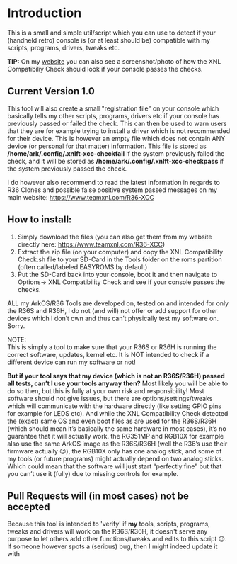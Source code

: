 # Introduction
This is a small and simple util/script which you can use to detect if your (handheld retro) console is (or at least should be) compatible with my scripts, programs, drivers, tweaks etc.  
  
<strong>TIP:</strong> On my [website](https://www.teamxnl.com/R36-XCC) you can also see a screenshot/photo of how the XNL Compatibiliy Check should look if your console passes the checks.

## Current Version 1.0
This tool will also create a small "registration file" on your console which basically tells my other scripts, programs, drivers etc if your console has previously passed or failed the check. This can then be used to warn users that they are for example trying to install a driver which is not recommended for their device. This is however an empty file which does not contain ANY device (or personal for that matter) information. This file is stored as <strong>/home/ark/.config/.xnlft-xcc-checkfail</strong> if the system previously failed the check, and it will be stored as <strong>/home/ark/.config/.xnlft-xcc-checkpass</strong> if the system previously passed the check.  
  
I do however also recommend to read the latest information in regards to R36 Clones and possible false positive system passed messages on my main website: https://www.teamxnl.com/R36-XCC  
  
## How to install:
1. Simply download the files (you can also get them from my website directly here: https://www.teamxnl.com/R36-XCC)  
2. Extract the zip file (on your computer) and copy the XNL Compatibility Check.sh file to your SD-Card in the Tools folder on the roms partition (often called/labeled EASYROMS by default)  
3. Put the SD-Card back into your console, boot it and then navigate to Options-> XNL Compatibility Check and see if your console passes the checks.  
  
ALL my ArkOS/R36 Tools are developed on, tested on and intended for only the R36S and R36H, I do not (and will) not offer or add support for other devices which I don’t own and thus can’t physically test my software on. Sorry.  

NOTE:  
This is simply a tool to make sure that your R36S or R36H is running the correct software, updates, kernel etc. It is NOT intended to check if a different device can run my software or not!  

<strong>But if your tool says that my device (which is not an R36S/R36H) passed all tests, can’t I use your tools anyway then?</strong>
Most likely you will be able to do so then, but this is fully at your own risk and responsibility! Most software should not give issues, but there are options/settings/tweaks which will communicate with the hardware directly (like setting GPIO pins for example for LEDS etc). And while the XNL Compatibility Check detected the (exact) same OS and even boot files as are used for the R36S/R36H (which should mean it’s basically the same hardware in most cases), it’s no guarantee that it will actually work. the RG351MP and RGB10X for example also use the same ArkOS image as the R36S/R36H (well the R36’s use their firmware actually 😉), the RGB10X only has one analog stick, and some of my tools (or future programs) might actually depend on two analog sticks. Which could mean that the software will just start “perfectly fine” but that you can’t use it (fully) due to missing controls for example.

## Pull Requests will (in most cases) not be accepted
Because this tool is intended to 'verify' if <strong>my</strong> tools, scripts, programs, tweaks and drivers will work on the R36S/R36H, it doesn't serve any purpose to let others add other functions/tweaks and edits to this script 😉. If someone however spots a (serious) bug, then I might indeed update it with 
